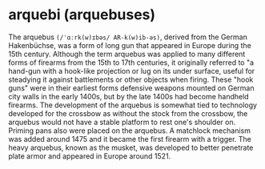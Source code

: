 # arquebi (arquebuses)

The arquebus `(/ˈɑːrk(w)ɪbəs/ AR-k(w)ib-əs)`, derived from the German Hakenbüchse, was a form of long gun that appeared in Europe during the 15th century.
Although the term arquebus was applied to many different forms of firearms from the 15th to 17th centuries, it originally referred to "a hand-gun with a hook-like projection or lug on its under surface, useful for steadying it against battlements or other objects when firing.
These "hook guns" were in their earliest forms defensive weapons mounted on German city walls in the early 1400s, but by the late 1400s had become handheld firearms.
The development of the arquebus is somewhat tied to technology developed for the crossbow as without the stock from the crossbow, the arquebus would not have a stable platform to rest one's shoulder on.
Priming pans also were placed on the arquebus.
A matchlock mechanism was added around 1475 and it became the first firearm with a trigger.
The heavy arquebus, known as the musket, was developed to better penetrate plate armor and appeared in Europe around 1521.
 

